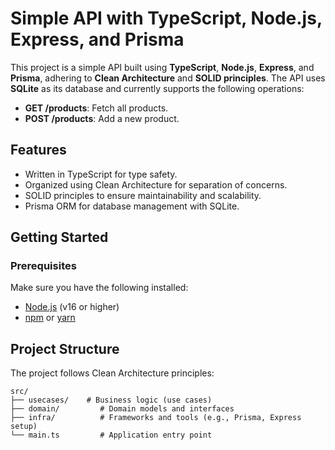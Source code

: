 # Simple API with TypeScript, Node.js, Express, and Prisma

This project is a simple API built using **TypeScript**, **Node.js**, **Express**, and **Prisma**, adhering to **Clean Architecture** and **SOLID principles**. The API uses **SQLite** as its database and currently supports the following operations:

- **GET /products**: Fetch all products.
- **POST /products**: Add a new product.

## Features

- Written in TypeScript for type safety.
- Organized using Clean Architecture for separation of concerns.
- SOLID principles to ensure maintainability and scalability.
- Prisma ORM for database management with SQLite.

## Getting Started

### Prerequisites

Make sure you have the following installed:

- [Node.js](https://nodejs.org/) (v16 or higher)
- [npm](https://www.npmjs.com/) or [yarn](https://yarnpkg.com/)

## Project Structure

The project follows Clean Architecture principles:

```
src/
├── usecases/    # Business logic (use cases)
├── domain/         # Domain models and interfaces
├── infra/          # Frameworks and tools (e.g., Prisma, Express setup)
└── main.ts         # Application entry point
```

